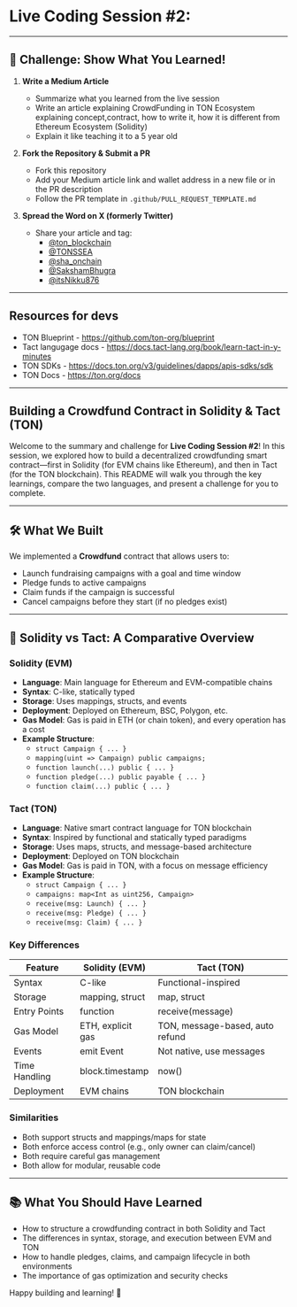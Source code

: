 # Live Coding Session #2:  
---

## 🚀 Challenge: Show What You Learned!

1. **Write a Medium Article**
   - Summarize what you learned from the live session
   - Write an article explaining CrowdFunding in TON Ecosystem explaining concept,contract, how to write it, how it is different from Ethereum Ecosystem (Solidity)
   - Explain it like teaching it to a 5 year old 

2. **Fork the Repository & Submit a PR**
   - Fork this repository
   - Add your Medium article link and wallet address in a new file or in the PR description
   - Follow the PR template in `.github/PULL_REQUEST_TEMPLATE.md`

3. **Spread the Word on X (formerly Twitter)**
   - Share your article and tag:
     - [@ton_blockchain](https://twitter.com/ton_blockchain)
     - [@TONSSEA](https://twitter.com/TONSSEA)
     - [@sha_onchain](https://twitter.com/sha_onchain)
     - [@SakshamBhugra](https://twitter.com/SakshamBhugra)
     - [@itsNikku876](https://twitter.com/itsNikku876)

---

## Resources for devs

  - TON Blueprint - https://github.com/ton-org/blueprint
  - Tact langugage docs - https://docs.tact-lang.org/book/learn-tact-in-y-minutes
  - TON SDKs - https://docs.ton.org/v3/guidelines/dapps/apis-sdks/sdk
  - TON Docs - https://ton.org/docs

---

## Building a Crowdfund Contract in Solidity & Tact (TON)

Welcome to the summary and challenge for **Live Coding Session #2**! In this session, we explored how to build a decentralized crowdfunding smart contract—first in Solidity (for EVM chains like Ethereum), and then in Tact (for the TON blockchain). This README will walk you through the key learnings, compare the two languages, and present a challenge for you to complete.

---

## 🛠️ What We Built

We implemented a **Crowdfund** contract that allows users to:
- Launch fundraising campaigns with a goal and time window
- Pledge funds to active campaigns
- Claim funds if the campaign is successful
- Cancel campaigns before they start (if no pledges exist)

---

## 🔄 Solidity vs Tact: A Comparative Overview

### Solidity (EVM)
- **Language**: Main language for Ethereum and EVM-compatible chains
- **Syntax**: C-like, statically typed
- **Storage**: Uses mappings, structs, and events
- **Deployment**: Deployed on Ethereum, BSC, Polygon, etc.
- **Gas Model**: Gas is paid in ETH (or chain token), and every operation has a cost
- **Example Structure**:
  - `struct Campaign { ... }`
  - `mapping(uint => Campaign) public campaigns;`
  - `function launch(...) public { ... }`
  - `function pledge(...) public payable { ... }`
  - `function claim(...) public { ... }`

### Tact (TON)
- **Language**: Native smart contract language for TON blockchain
- **Syntax**: Inspired by functional and statically typed paradigms
- **Storage**: Uses maps, structs, and message-based architecture
- **Deployment**: Deployed on TON blockchain
- **Gas Model**: Gas is paid in TON, with a focus on message efficiency
- **Example Structure**:
  - `struct Campaign { ... }`
  - `campaigns: map<Int as uint256, Campaign>`
  - `receive(msg: Launch) { ... }`
  - `receive(msg: Pledge) { ... }`
  - `receive(msg: Claim) { ... }`

### Key Differences
| Feature                | Solidity (EVM)                | Tact (TON)                      |
|------------------------|-------------------------------|---------------------------------|
| Syntax                 | C-like                        | Functional-inspired              |
| Storage                | mapping, struct               | map, struct                     |
| Entry Points           | function                      | receive(message)                |
| Gas Model              | ETH, explicit gas             | TON, message-based, auto refund |
| Events                 | emit Event                    | Not native, use messages        |
| Time Handling          | block.timestamp               | now()                           |
| Deployment             | EVM chains                    | TON blockchain                  |

### Similarities
- Both support structs and mappings/maps for state
- Both enforce access control (e.g., only owner can claim/cancel)
- Both require careful gas management
- Both allow for modular, reusable code

---

## 📚 What You Should Have Learned
- How to structure a crowdfunding contract in both Solidity and Tact
- The differences in syntax, storage, and execution between EVM and TON
- How to handle pledges, claims, and campaign lifecycle in both environments
- The importance of gas optimization and security checks



Happy building and learning! 🚀
